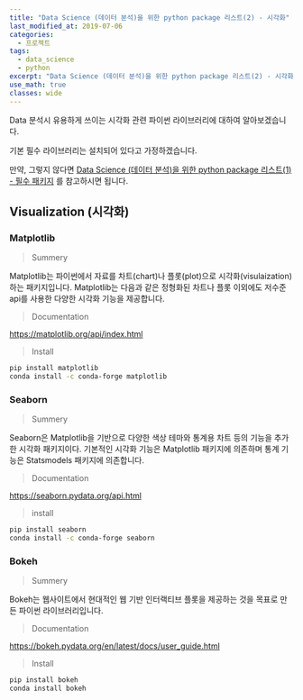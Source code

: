 ```yaml
---
title: "Data Science (데이터 분석)을 위한 python package 리스트(2) - 시각화"
last_modified_at: 2019-07-06
categories:
  - 프로젝트
tags:
  - data_science
  - python
excerpt: "Data Science (데이터 분석)을 위한 python package 리스트(2) - 시각화 정리"
use_math: true
classes: wide
---
```




Data 분석시 유용하게 쓰이는 시각화 관련 파이썬 라이브러리에 대하여 알아보겠습니다.

기본 필수 라이브러리는 설치되어 있다고 가정하겠습니다.

만약, 그렇지 않다면 [Data Science (데이터 분석)을 위한 python package 리스트(1) - 필수 패키지](https://teddylee777.github.io/python/data-science-package인스톨-리스트-1) 를 참고하시면 됩니다.



## Visualization (시각화)

### Matplotlib

> Summery

Matplotlib는 파이썬에서 자료를 차트(chart)나 플롯(plot)으로 시각화(visulaization)하는 패키지입니다. Matplotlib는 다음과 같은 정형화된 차트나 플롯 이외에도 저수준 api를 사용한 다양한 시각화 기능을 제공합니다.



> Documentation

https://matplotlib.org/api/index.html



> Install

```bash
pip install matplotlib
conda install -c conda-forge matplotlib
```



### Seaborn

> Summery

Seaborn은 Matplotlib을 기반으로 다양한 색상 테마와 통계용 차트 등의 기능을 추가한 시각화 패키지이다. 기본적인 시각화 기능은 Matplotlib 패키지에 의존하며 통계 기능은 Statsmodels 패키지에 의존합니다.



> Documentation

https://seaborn.pydata.org/api.html



> install

```bash
pip install seaborn
conda install -c conda-forge seaborn
```



### Bokeh

> Summery

Bokeh는 웹사이트에서 현대적인 웹 기반 인터랙티브 플롯을 제공하는 것을 목표로 만든 파이썬 라이브러리입니다.



> Documentation

https://bokeh.pydata.org/en/latest/docs/user_guide.html



> Install

```bash
pip install bokeh
conda install bokeh
```



